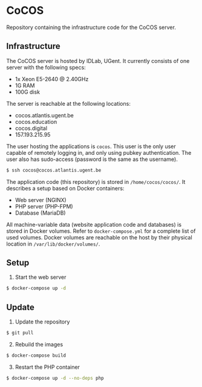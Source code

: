 # CoCOS

Repository containing the infrastructure code for the CoCOS server.

## Infrastructure

The CoCOS server is hosted by IDLab, UGent. It currently consists of one server with the following specs:

- 1x Xeon E5-2640 @ 2.40GHz
- 1G RAM
- 100G disk

The server is reachable at the following locations:

- cocos.atlantis.ugent.be
- cocos.education
- cocos.digital
- 157.193.215.95

The user hosting the applications is `cocos`. This user is the only user capable of remotely logging in, and only using pubkey authentication. The user also has sudo-access (password is the same as the username).

```bash
$ ssh cocos@cocos.atlantis.ugent.be
```

The application code (this repository) is stored in `/home/cocos/cocos/`. It describes a setup based on Docker containers:

- Web server (NGINX)
- PHP server (PHP-FPM)
- Database (MariaDB)

All machine-variable data (website application code and databases) is stored in Docker volumes. Refer to `docker-compose.yml` for a complete list of used volumes. Docker volumes are reachable on the host by their physical location in `/var/lib/docker/volumes/`.

## Setup

1. Start the web server

```bash
$ docker-compose up -d
```

## Update

1. Update the repository

```bash
$ git pull
```

2. Rebuild the images

```bash
$ docker-compose build
```

3. Restart the PHP container

```bash
$ docker-compose up -d --no-deps php
```
